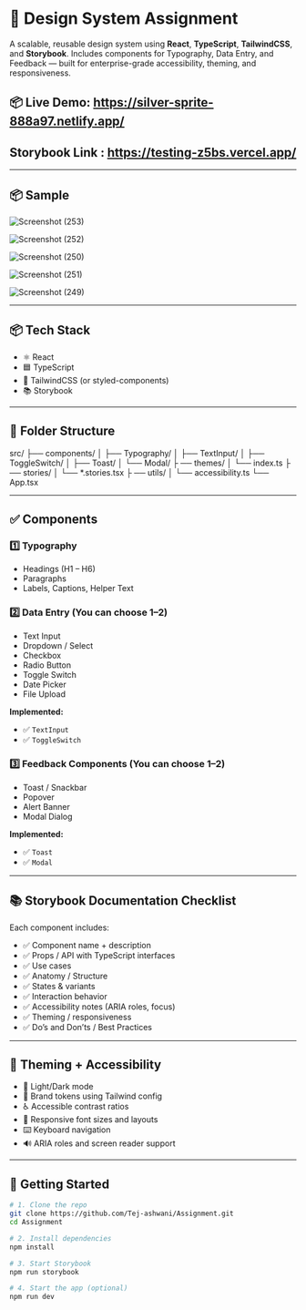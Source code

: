 # 🧩 Design System Assignment

A scalable, reusable design system using **React**, **TypeScript**, **TailwindCSS**, and **Storybook**. Includes components for Typography, Data Entry, and Feedback — built for enterprise-grade accessibility, theming, and responsiveness.

## 📦 Live Demo: https://silver-sprite-888a97.netlify.app/
##  Storybook Link : https://testing-z5bs.vercel.app/

---

## 📦 Sample
![Screenshot (253)](https://github.com/user-attachments/assets/2c3a7a51-c85d-4b5c-b270-c9a283267450)

 ![Screenshot (252)](https://github.com/user-attachments/assets/6db609dc-79a7-4e0d-9f90-690e9e2c26ea)

![Screenshot (250)](https://github.com/user-attachments/assets/4c1eda4e-88da-4fa1-82eb-d779fad58369)

![Screenshot (251)](https://github.com/user-attachments/assets/93391a1c-050b-46c3-ba64-d80ef8934905)

![Screenshot (249)](https://github.com/user-attachments/assets/ab96d333-909d-48c4-ae1b-d7174c1766bd)

---

## 📦 Tech Stack

- ⚛️ React
- 🟦 TypeScript
- 🎨 TailwindCSS (or styled-components)
- 📚 Storybook

---

## 📁 Folder Structure

src/
├── components/ │
├── Typography/ │
├── TextInput/ │
├── ToggleSwitch/ │
├── Toast/ │
└── Modal/ ├
── themes/ 
│ └── index.ts ├
── stories/ │
└── *.stories.tsx ├
── utils/ │
└── accessibility.ts
└── App.tsx


---

## ✅ Components

### 1️⃣ Typography

- Headings (H1 – H6)
- Paragraphs
- Labels, Captions, Helper Text

### 2️⃣ Data Entry (You can choose 1–2)

- Text Input
- Dropdown / Select
- Checkbox
- Radio Button
- Toggle Switch
- Date Picker
- File Upload

**Implemented:**
- ✅ `TextInput`
- ✅ `ToggleSwitch`

### 3️⃣ Feedback Components (You can choose 1–2)

- Toast / Snackbar
- Popover
- Alert Banner
- Modal Dialog

**Implemented:**
- ✅ `Toast`
- ✅ `Modal`

---

## 📚 Storybook Documentation Checklist

Each component includes:

- ✅ Component name + description
- ✅ Props / API with TypeScript interfaces
- ✅ Use cases
- ✅ Anatomy / Structure
- ✅ States & variants
- ✅ Interaction behavior
- ✅ Accessibility notes (ARIA roles, focus)
- ✅ Theming / responsiveness
- ✅ Do’s and Don’ts / Best Practices

---

## 🎨 Theming + Accessibility

- 🌙 Light/Dark mode
- 🎨 Brand tokens using Tailwind config
- ♿ Accessible contrast ratios
- 📏 Responsive font sizes and layouts
- ⌨️ Keyboard navigation
- 🔊 ARIA roles and screen reader support

---

## 🚀 Getting Started

```bash
# 1. Clone the repo
git clone https://github.com/Tej-ashwani/Assignment.git
cd Assignment

# 2. Install dependencies
npm install

# 3. Start Storybook
npm run storybook

# 4. Start the app (optional)
npm run dev
